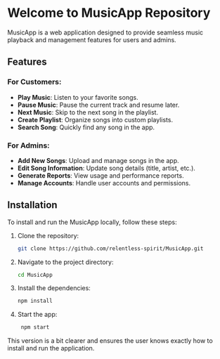 # Welcome to MusicApp Repository

MusicApp is a web application designed to provide seamless music playback and management features for users and admins.

## Features

### For Customers:
- **Play Music**: Listen to your favorite songs.
- **Pause Music**: Pause the current track and resume later.
- **Next Music**: Skip to the next song in the playlist.
- **Create Playlist**: Organize songs into custom playlists.
- **Search Song**: Quickly find any song in the app.

### For Admins:
- **Add New Songs**: Upload and manage songs in the app.
- **Edit Song Information**: Update song details (title, artist, etc.).
- **Generate Reports**: View usage and performance reports.
- **Manage Accounts**: Handle user accounts and permissions.

## Installation

To install and run the MusicApp locally, follow these steps:

1. Clone the repository:
   ```bash
   git clone https://github.com/relentless-spirit/MusicApp.git
2. Navigate to the project directory:
   ```bash
   cd MusicApp
3. Install the dependencies:
   ```bash
   npm install
4. Start the app:
   ```bash
    npm start

This version is a bit clearer and ensures the user knows exactly how to install and run the application.
